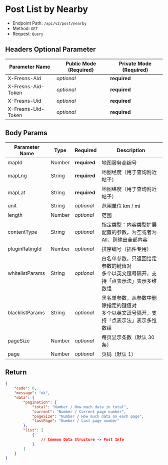 # Post List by Nearby

- Endpoint Path: `/api/v2/post/nearby`
- Method: `GET`
- Request: `Query`

## Headers Optional Parameter

| Parameter Name | Public Mode (Required) | Private Mode (Required) |
| --- | --- | --- |
| X-Fresns-Aid | *optional* | **required** |
| X-Fresns-Aid-Token | *optional* | **required** |
| X-Fresns-Uid | *optional* | **required** |
| X-Fresns-Uid-Token | *optional* | **required** |

## Body Params

| Parameter Name | Type | Required | Description |
| --- | --- | --- | --- |
| mapId | Number | **required** | 地图服务商编号 |
| mapLng | String | **required** | 地图经度（用于查询附近帖子） |
| mapLat | String | **required** | 地图纬度（用于查询附近帖子） |
| unit | String | *optional* | 范围单位 km / mi |
| length | Number | *optional* | 范围 |
| contentType | String | *optional* | 指定类型：内容类型扩展配置的参数，为空或者为 All，则输出全部内容 |
| pluginRatingId | Number | *optional* | 排序编号（插件专用） |
| whitelistParams | String | *optional* | 白名单参数，只返回给定参数的键值对<br>多个以英文逗号隔开，支持「点表示法」表示多维数组 |
| blacklistParams | String | *optional* | 黑名单参数，从参数中删除指定的键值对<br>多个以英文逗号隔开，支持「点表示法」表示多维数组 |
| pageSize | Number | *optional* | 每页显示条数（默认 30 条） |
| page | Number | *optional* | 页码（默认 1） |

## Return

```json
{
    "code": 0,
    "message": "ok",
    "data": {
        "pagination": {
            "total": "Number / How much data in total",
            "current": "Number / Current page number",
            "pageSize": "Number / How much data on each page",
            "lastPage": "Number / Last page number"
        },
        "list": [
            {
                // Common Data Structure -> Post Info
            }
        ]
    }
}
```
